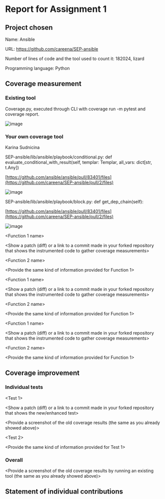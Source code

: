 # Report for Assignment 1

## Project chosen

Name: Ansible

URL: https://github.com/careena/SEP-ansible

Number of lines of code and the tool used to count it: 182024, lizard

Programming language: Python

## Coverage measurement

### Existing tool

Coverage.py, executed through CLI with coverage run -m pytest and coverage report.

![image](https://github.com/careena/SEP-ansible/assets/76873802/bccd3948-eda8-41f6-921a-6a85a219f2a1)


### Your own coverage tool

<The following is supposed to be repeated for each group member>

Karina Sudnicina

SEP-ansible/lib/ansible/playbook/conditional.py:
def evaluate_conditional_with_result(self, templar: Templar, all_vars: dict[str, t.Any])

[https://github.com/ansible/ansible/pull/83401/files](https://github.com/careena/SEP-ansible/pull/2/files)

![image](https://github.com/careena/SEP-ansible/assets/76873802/6a66575d-7154-4bb9-99fb-435d1c29c4af)


SEP-ansible/lib/ansible/playbook/block.py:
def get_dep_chain(self):

[https://github.com/ansible/ansible/pull/83401/files](https://github.com/careena/SEP-ansible/pull/2/files)

![image](https://github.com/careena/SEP-ansible/assets/76873802/6e4dfdf6-76da-4abb-98da-51acb9509035)


<Group member name>

<Function 1 name>

<Show a patch (diff) or a link to a commit made in your forked repository that shows the instrumented code to gather coverage measurements>

<Provide a screenshot of the coverage results output by the instrumentation>

<Function 2 name>

<Provide the same kind of information provided for Function 1>

<Group member name>

<Function 1 name>

<Show a patch (diff) or a link to a commit made in your forked repository that shows the instrumented code to gather coverage measurements>

<Provide a screenshot of the coverage results output by the instrumentation>

<Function 2 name>

<Provide the same kind of information provided for Function 1>

<Group member name>

<Function 1 name>

<Show a patch (diff) or a link to a commit made in your forked repository that shows the instrumented code to gather coverage measurements>

<Provide a screenshot of the coverage results output by the instrumentation>

<Function 2 name>

<Provide the same kind of information provided for Function 1>


## Coverage improvement

### Individual tests

<The following is supposed to be repeated for each group member>

<Group member name>

<Test 1>

<Show a patch (diff) or a link to a commit made in your forked repository that shows the new/enhanced test>

<Provide a screenshot of the old coverage results (the same as you already showed above)>

<Provide a screenshot of the new coverage results>

<State the coverage improvement with a number and elaborate on why the coverage is improved>

<Test 2>

<Provide the same kind of information provided for Test 1>

### Overall

<Provide a screenshot of the old coverage results by running an existing tool (the same as you already showed above)>

<Provide a screenshot of the new coverage results by running the existing tool using all test modifications made by the group>

## Statement of individual contributions

<Write what each group member did>
